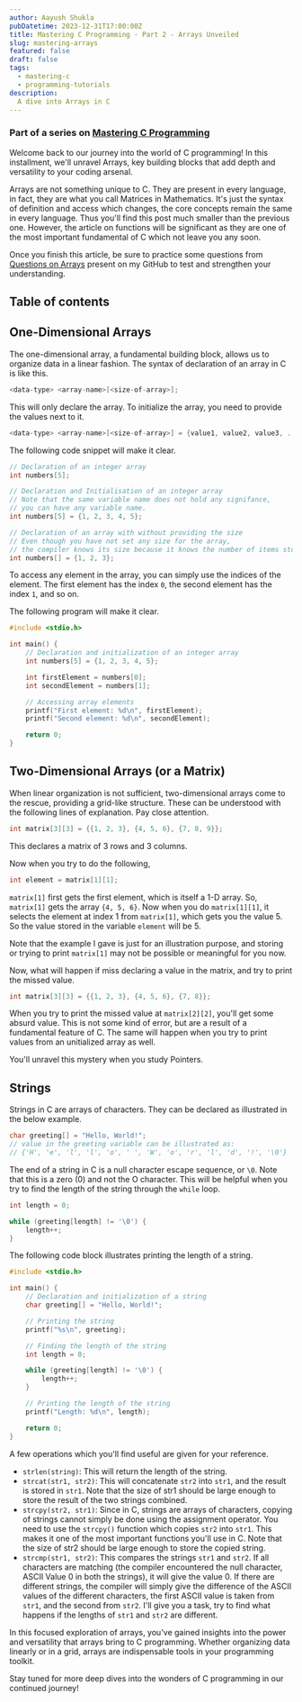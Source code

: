 ```yaml
---
author: Aayush Shukla
pubDatetime: 2023-12-31T17:00:00Z
title: Mastering C Programming - Part 2 - Arrays Unveiled
slug: mastering-arrays
featured: false
draft: false
tags:
  - mastering-c
  - programming-tutorials
description:
  A dive into Arrays in C
---
```


### Part of a series on [Mastering C Programming](http://blog.a2ys.dev/tags/mastering-c)

Welcome back to our journey into the world of C programming! In this installment, we'll unravel Arrays, key building blocks that add depth and versatility to your coding arsenal.

Arrays are not something unique to C. They are present in every language, in fact, they are what you call Matrices in Mathematics. It's just the syntax of definition and access which changes, the core concepts remain the same in every language. Thus you'll find this post much smaller than the previous one. However, the article on functions will be significant as they are one of the most important fundamental of C which not leave you any soon.

Once you finish this article, be sure to practice some questions from [Questions on Arrays](https://github.com/a2ys/learning-cpp?tab=readme-ov-file#arrays) present on my GitHub to test and strengthen your understanding.

## Table of contents

## One-Dimensional Arrays

The one-dimensional array, a fundamental building block, allows us to organize data in a linear fashion. The syntax of declaration of an array in C is like this.

```c
<data-type> <array-name>[<size-of-array>];
```

This will only declare the array. To initialize the array, you need to provide the values next to it.

```c
<data-type> <array-name>[<size-of-array>] = {value1, value2, value3, ...};
```

The following code snippet will make it clear.

```c
// Declaration of an integer array
int numbers[5];

// Declaration and Initialisation of an integer array
// Note that the same variable name does not hold any signifance,
// you can have any variable name.
int numbers[5] = {1, 2, 3, 4, 5};

// Declaration of an array with without providing the size
// Even though you have not set any size for the array,
// the compiler knows its size because it knows the number of items stored inside it.
int numbers[] = {1, 2, 3};
```

To access any element in the array, you can simply use the indices of the element. The first element has the index `0`, the second element has the index `1`, and so on.

The following program will make it clear.

```c
#include <stdio.h>

int main() {
    // Declaration and initialization of an integer array
    int numbers[5] = {1, 2, 3, 4, 5};

    int firstElement = numbers[0];
    int secondElement = numbers[1];

    // Accessing array elements
    printf("First element: %d\n", firstElement);
    printf("Second element: %d\n", secondElement);

    return 0;
}
```

## Two-Dimensional Arrays (or a Matrix)

When linear organization is not sufficient, two-dimensional arrays come to the rescue, providing a grid-like structure. These can be understood with the following lines of explanation. Pay close attention.

```c
int matrix[3][3] = {{1, 2, 3}, {4, 5, 6}, {7, 8, 9}};
```

This declares a matrix of 3 rows and 3 columns.

Now when you try to do the following,

```c
int element = matrix[1][1];
```

`matrix[1]` first gets the first element, which is itself a 1-D array. So, `matrix[1]` gets the array `{4, 5, 6}`. Now when you do `matrix[1][1]`, it selects the element at index 1 from `matrix[1]`, which gets you the value 5. So the value stored in the variable `element` will be 5.

Note that the example I gave is just for an illustration purpose, and storing or trying to print `matrix[1]` may not be possible or meaningful for you now.

Now, what will happen if miss declaring a value in the matrix, and try to print the missed value.

```c
int matrix[3][3] = {{1, 2, 3}, {4, 5, 6}, {7, 8}};
```

When you try to print the missed value at `matrix[2][2]`, you'll get some absurd value. This is not some kind of error, but are a result of a fundamental feature of C. The same will happen when you try to print values from an unitialized array as well.

You'll unravel this mystery when you study Pointers.

## Strings

Strings in C are arrays of characters. They can be declared as illustrated in the below example.

```c
char greeting[] = "Hello, World!";
// value in the greeting variable can be illustrated as:
// {'H', 'e', 'l', 'l', 'o', ' ', 'W', 'o', 'r', 'l', 'd', '!', '\0'}
```

The end of a string in C is a null character escape sequence, or `\0`. Note that this is a zero (0) and not the O character. This will be helpful when you try to find the length of the string through the `while` loop.

```c
int length = 0;

while (greeting[length] != '\0') {
    length++;
}
```

The following code block illustrates printing the length of a string.

```c
#include <stdio.h>

int main() {
    // Declaration and initialization of a string
    char greeting[] = "Hello, World!";

    // Printing the string
    printf("%s\n", greeting);

    // Finding the length of the string
    int length = 0;

    while (greeting[length] != '\0') {
        length++;
    }

    // Printing the length of the string
    printf("Length: %d\n", length);

    return 0;
}
```

A few operations which you'll find useful are given for your reference.

- `strlen(string)`: This will return the length of the string.
- `strcat(str1, str2)`: This will concatenate `str2` into `str1`, and the result is stored in `str1`. Note that the size of str1 should be large enough to store the result of the two strings combined.
- `strcpy(str2, str1)`: Since in C, strings are arrays of characters, copying of strings cannot simply be done using the assignment operator. You need to use the `strcpy()` function which copies `str2` into `str1`. This makes it one of the most important functions you'll use in C. Note that the size of str2 should be large enough to store the copied string.
- `strcmp(str1, str2)`: This compares the strings `str1` and `str2`. If all characters are matching (the compiler encountered the null character, ASCII Value 0 in both the strings), it will give the value 0. If there are different strings, the compiler will simply give the difference of the ASCII values of the different characters, the first ASCII value is taken from `str1`, and the second from `str2`. I'll give you a task, try to find what happens if the lengths of `str1` and `str2` are different.

In this focused exploration of arrays, you've gained insights into the power and versatility that arrays bring to C programming. Whether organizing data linearly or in a grid, arrays are indispensable tools in your programming toolkit.

Stay tuned for more deep dives into the wonders of C programming in our continued journey!
